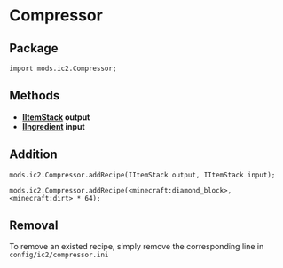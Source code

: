 # Compressor

## Package
`import mods.ic2.Compressor;`

## Methods
- **[IItemStack](/Vanilla/Items/IItemStack/) output**
- **[IIngredient](/Vanilla/Variable_Types/IIngredient/) input**

## Addition

```
mods.ic2.Compressor.addRecipe(IItemStack output, IItemStack input);

mods.ic2.Compressor.addRecipe(<minecraft:diamond_block>, <minecraft:dirt> * 64);
```

## Removal

To remove an existed recipe, simply remove the corresponding line in `config/ic2/compressor.ini`
